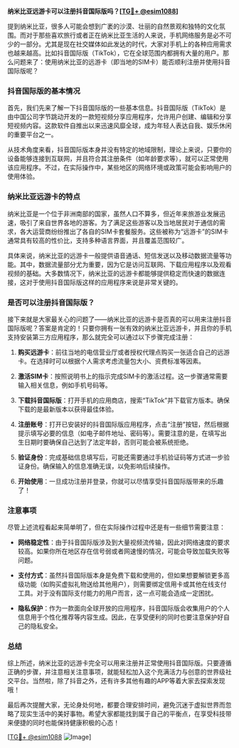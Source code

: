 **纳米比亚远游卡可以注册抖音国际版吗？[[TG💪+ @esim1088](https://t.me/s/esim1088)]**

提到纳米比亚，很多人可能会想到广袤的沙漠、壮丽的自然景观和独特的文化氛围。而对于那些喜欢旅行或者正在纳米比亚生活的人来说，手机网络服务是必不可少的一部分。尤其是现在社交媒体如此发达的时代，大家对手机上的各种应用需求也越来越高。比如抖音国际版（TikTok），它在全球范围内都拥有大量的用户。那么问题来了：使用纳米比亚的远游卡（即当地的SIM卡）能否顺利注册并使用抖音国际版呢？

### 抖音国际版的基本情况

首先，我们先来了解一下抖音国际版的一些基本信息。抖音国际版（TikTok）是由中国公司字节跳动开发的一款短视频分享应用程序，允许用户创建、编辑和分享短视频内容。这款软件自推出以来迅速风靡全球，成为年轻人表达自我、娱乐休闲的重要平台之一。

从技术角度来看，抖音国际版本身并没有特定的地域限制，理论上来说，只要你的设备能够连接到互联网，并且符合其注册条件（如年龄要求等），就可以正常使用该应用程序。不过，在实际操作中，某些地区的网络环境或政策可能会影响用户的使用体验。

### 纳米比亚远游卡的特点

纳米比亚是一个位于非洲南部的国家，虽然人口不算多，但近年来旅游业发展迅速，吸引了来自世界各地的游客。为了满足这些游客以及当地居民对于通信的需求，各大运营商纷纷推出了各自的SIM卡套餐服务。这些被称为“远游卡”的SIM卡通常具有较高的性价比，支持多种语言界面，并且覆盖范围较广。

具体来说，纳米比亚的远游卡一般提供语音通话、短信发送以及移动数据流量等功能。其中，数据流量部分尤为重要，因为它是访问互联网、下载应用程序以及观看视频的基础。大多数情况下，纳米比亚的远游卡都能够提供稳定而快速的数据连接，这对于使用抖音国际版这样的应用程序来说是非常关键的。

### 是否可以注册抖音国际版？

接下来就是大家最关心的问题了——纳米比亚的远游卡是否真的可以用来注册抖音国际版呢？答案是肯定的！只要你拥有一张有效的纳米比亚远游卡，并且你的手机支持安装第三方应用程序，那么就完全可以通过以下步骤完成注册：

1. **购买远游卡**：前往当地的电信营业厅或者授权代理点购买一张适合自己的远游卡。在选择时可以根据个人需求考虑流量包大小、资费标准等因素。
   
2. **激活SIM卡**：按照说明书上的指示完成SIM卡的激活过程。这一步骤通常需要输入相关信息，例如手机号码等。

3. **下载抖音国际版**：打开手机的应用商店，搜索“TikTok”并下载官方版本。确保下载的是最新版本以获得最佳体验。

4. **注册账号**：打开已安装好的抖音国际版应用程序，点击“注册”按钮，然后根据提示填写必要的信息（如电子邮件地址、密码等）。需要注意的是，在填写出生日期时要确保自己达到了法定年龄，否则可能会被系统拒绝。

5. **验证身份**：完成基础信息填写后，可能还需要通过手机验证码等方式进一步验证身份。确保输入的信息准确无误，以免影响后续操作。

6. **开始使用**：一旦成功注册并登录，你就可以尽情享受抖音国际版带来的乐趣了！

### 注意事项

尽管上述流程看起来简单明了，但在实际操作过程中还是有一些细节需要注意：

- **网络稳定性**：由于抖音国际版涉及到大量视频流传输，因此对网络速度的要求较高。如果你所在地区存在信号弱或者网速慢的情况，可能会导致加载失败等问题。
  
- **支付方式**：虽然抖音国际版本身是免费下载和使用的，但如果想要解锁更多高级功能（如购买虚拟礼物送给其他用户），则需要绑定信用卡或其他在线支付工具。对于没有国际支付能力的用户而言，这一点可能会造成一定困扰。

- **隐私保护**：作为一款面向全球开放的应用程序，抖音国际版会收集用户的个人信息用于个性化推荐等内容生成。因此，在享受便利的同时也要注意保护好自己的隐私安全。

### 总结

综上所述，纳米比亚的远游卡完全可以用来注册并正常使用抖音国际版。只要遵循正确的步骤，并注意相关注意事项，就能轻松加入这个充满活力与创意的世界级社交平台。当然啦，除了抖音之外，还有许多其他有趣的APP等着大家去探索发现哦！

最后再次提醒大家，无论身处何地，都要合理安排时间，避免沉迷于虚拟世界而忽略了现实生活中的美好事物。希望大家都能找到属于自己的平衡点，在享受科技带来便捷的同时也能保持健康积极的心态！

[[TG💪+ @esim1088](https://t.me/s/esim1088) ![Image](https://i.postimg.cc/4NQfJmqS/Snipaste-2025-05-13-00-14-12.png)]